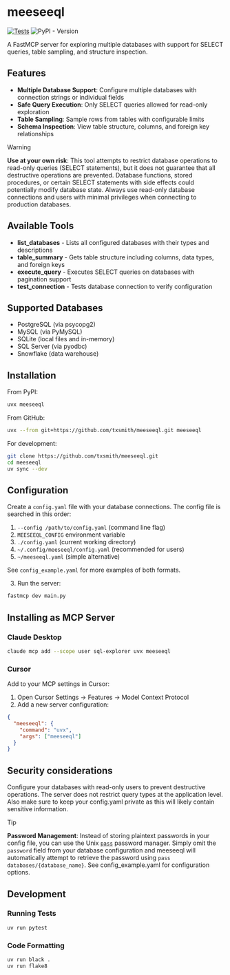 # meeseeql
[![Tests](https://github.com/txsmith/meeseeql/actions/workflows/test.yml/badge.svg)](https://github.com/txsmith/meeseeql/actions/workflows/test.yml)
![PyPI - Version](https://img.shields.io/pypi/v/meeseeql)

A FastMCP server for exploring multiple databases with support for SELECT queries, table sampling, and structure inspection.

## Features

- **Multiple Database Support**: Configure multiple databases with connection strings or individual fields
- **Safe Query Execution**: Only SELECT queries allowed for read-only exploration
- **Table Sampling**: Sample rows from tables with configurable limits
- **Schema Inspection**: View table structure, columns, and foreign key relationships


> [!WARNING]
> **Use at your own risk**: This tool attempts to restrict database operations to read-only queries (SELECT statements), but it does not guarantee that all destructive operations are prevented. Database functions, stored procedures, or certain SELECT statements with side effects could potentially modify database state. Always use read-only database connections and users with minimal privileges when connecting to production databases. 


## Available Tools

- **list_databases** - Lists all configured databases with their types and descriptions
- **table_summary** - Gets table structure including columns, data types, and foreign keys
- **execute_query** - Executes SELECT queries on databases with pagination support
- **test_connection** - Tests database connection to verify configuration


## Supported Databases

- PostgreSQL (via psycopg2)
- MySQL (via PyMySQL)
- SQLite (local files and in-memory)
- SQL Server (via pyodbc)
- Snowflake (data warehouse)


## Installation

From PyPI:
```bash
uvx meeseeql
```

From GitHub:
```bash
uvx --from git+https://github.com/txsmith/meeseeql.git meeseeql
```

For development:
```bash
git clone https://github.com/txsmith/meeseeql.git
cd meeseeql
uv sync --dev
```

## Configuration

Create a `config.yaml` file with your database connections. The config file is searched in this order:

1. `--config /path/to/config.yaml` (command line flag)
2. `MEESEEQL_CONFIG` environment variable
3. `./config.yaml` (current working directory)
4. `~/.config/meeseeql/config.yaml` (recommended for users)
5. `~/meeseeql.yaml` (simple alternative)

See `config_example.yaml` for more examples of both formats.

3. Run the server:
```bash
fastmcp dev main.py
```


## Installing as MCP Server

### Claude Desktop
```bash
claude mcp add --scope user sql-explorer uvx meeseeql
```

### Cursor
Add to your MCP settings in Cursor:

1. Open Cursor Settings → Features → Model Context Protocol
2. Add a new server configuration:

```json
{
  "meeseeql": {
    "command": "uvx", 
    "args": ["meeseeql"]
  }
}
```
## Security considerations
Configure your databases with read-only users to prevent destructive operations. The server does not restrict query types at the application level. Also make sure to keep your config.yaml private as this will likely contain sensitive information.

> [!TIP]
> **Password Management**: Instead of storing plaintext passwords in your config file, you can use the Unix [`pass`](https://www.passwordstore.org/) password manager. Simply omit the `password` field from your database configuration and meeseeql will automatically attempt to retrieve the password using `pass databases/{database_name}`. See config_example.yaml for configuration options.

## Development

### Running Tests

```bash
uv run pytest
```

### Code Formatting

```bash
uv run black .
uv run flake8
```

